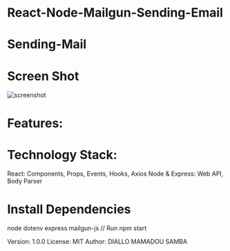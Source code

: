 #  React-Node-Mailgun-Sending-Email

# Sending-Mail


# Screen Shot
 ![screenshot](0.png)

# Features:
# Technology Stack:

React: Components, Props, Events, Hooks, Axios
Node & Express: Web API, Body Parser
# Install Dependencies
  node 
  dotenv
  express
  mailgun-js
// Run
npm start

Version: 1.0.0
License: MIT
Author: DIALLO MAMADOU SAMBA
